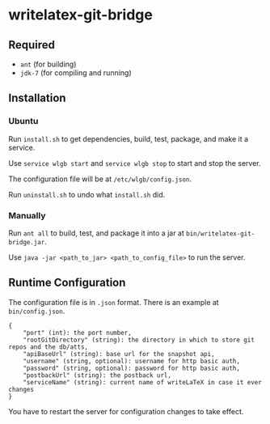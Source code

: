 writelatex-git-bridge
=====================

Required
--------
  * `ant` (for building)
  * `jdk-7` (for compiling and running)

Installation
------------
### Ubuntu ###
Run `install.sh` to get dependencies, build, test, package, and make it a service.

Use `service wlgb start` and `service wlgb stop` to start and stop the server.

The configuration file will be at `/etc/wlgb/config.json`.

Run `uninstall.sh` to undo what `install.sh` did.
### Manually ###
Run `ant all` to build, test, and package it into a jar at `bin/writelatex-git-bridge.jar`.

Use `java -jar <path_to_jar> <path_to_config_file>` to run the server.

Runtime Configuration
---------------------

The configuration file is in `.json` format. There is an example at `bin/config.json`.

    {
        "port" (int): the port number,
        "rootGitDirectory" (string): the directory in which to store git repos and the db/atts,
        "apiBaseUrl" (string): base url for the snapshot api,
        "username" (string, optional): username for http basic auth,
        "password" (string, optional): password for http basic auth,
        "postbackUrl" (string): the postback url,
        "serviceName" (string): current name of writeLaTeX in case it ever changes
    }

You have to restart the server for configuration changes to take effect.

